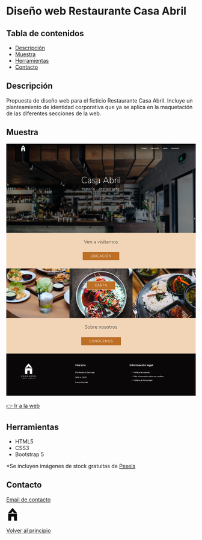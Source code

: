 <h1>Diseño web Restaurante Casa Abril </h1>

## Tabla de contenidos
*  [Descripción](#Descripción)
*  [Muestra](#Muestra)
*  [Herramientas](#Herramientas)
*  [Contacto](#Contacto)

## Descripción
Propuesta de diseño web para el ficticio Restaurante Casa Abril.
Incluye un planteamiento de identidad corporativa que ya se aplica en la maquetación de las diferentes secciones de la web.


## Muestra
![a building](resources/img/casaAbril.png)

[👉 Ir a la web](https://capceres.github.io/reto1/home.html)

## Herramientas
* HTML5
* CSS3
* Bootstrap 5

*Se incluyen imágenes  de stock gratuitas de [Pexels](https://www.pexels.com/)

## Contacto

[Email de contacto](mailto:cap-12@hotmail.com?subject=Hola% "Hola!")

![a building](resources/img/favicon.png)


[Volver al principio](#Tabla-de-contenidos)

